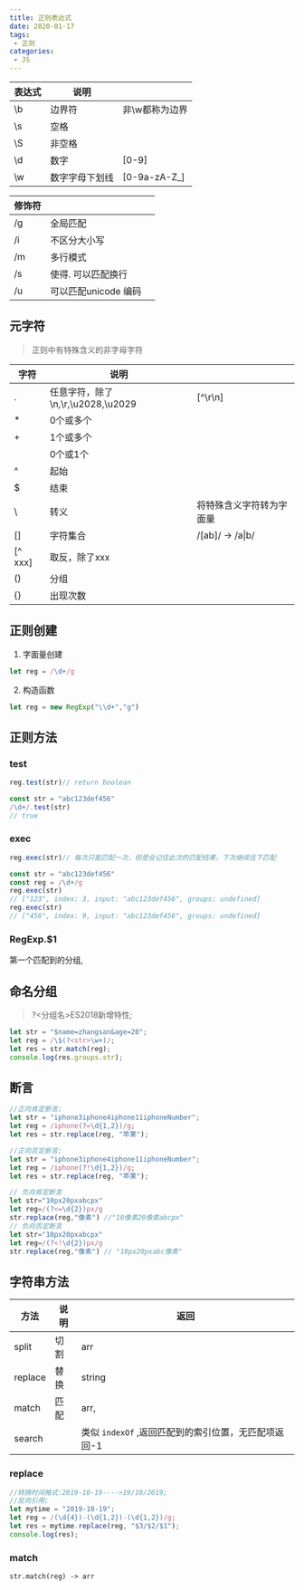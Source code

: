 ```yaml
---
title: 正则表达式
date: 2020-01-17
tags:
 - 正则
categories: 
 - JS
---
```


| 表达式 | 说明           |                |
| ------ | -------------- | -------------- |
| \b     | 边界符         | 非\w都称为边界 |
| \s     | 空格           |                |
| \S     | 非空格         |                |
| \d     | 数字           | [0-9]          |
| \w     | 数字字母下划线 | [0-9a-zA-Z_]   |

| 修饰符 |                      |      |
| ------ | -------------------- | ---- |
| /g     | 全局匹配             |      |
| /i     | 不区分大小写         |      |
| /m     | 多行模式             |      |
| /s     | 使得. 可以匹配换行   |      |
| /u     | 可以匹配unicode 编码 |      |

## 元字符

> 正则中有特殊含义的非字母字符

| 字符    | 说明                              |                          |
| ------- | --------------------------------- | ------------------------ |
| .       | 任意字符，除了\n,\r,\u2028,\u2029 | [^\r\n]                  |
| *       | 0个或多个                         |                          |
| +       | 1个或多个                         |                          |
|         | 0个或1个                          |                          |
| ^       | 起始                              |                          |
| $       | 结束                              |                          |
| \       | 转义                              | 将特殊含义字符转为字面量 |
| []      | 字符集合                          | /[ab]/  ->  /a\|b/       |
| [^ xxx] | 取反，除了xxx                     |                          |
| ()      | 分组                              |                          |
| {}      | 出现次数                          |                          |



## 正则创建

1. 字面量创建

```js
let reg = /\d+/g
```

2. 构造函数

```js
let reg = new RegExp("\\d+","g")
```



## 正则方法

### test

```js
reg.test(str)// return boolean

const str = "abc123def456"
/\d+/.test(str)
// true
```

### exec

```js
reg.exec(str)// 每次只能匹配一次，但是会记住此次的匹配结果，下次继续往下匹配

const str = "abc123def456"
const reg = /\d+/g
reg.exec(str)
// ["123", index: 3, input: "abc123def456", groups: undefined]
reg.exec(str)
// ["456", index: 9, input: "abc123def456", groups: undefined]
```

### RegExp.$1

第一个匹配到的分组,

## 命名分组

>  ?<分组名>ES2018新增特性;

```js
let str = "$name=zhangsan&age=20";
let reg = /\$(?<str>\w+)/;
let res = str.match(reg); 
console.log(res.groups.str);
```

## 断言

```js
//正向肯定断言;
let str = "iphone3iphone4iphone11iphoneNumber"; 
let reg = /iphone(?=\d{1,2})/g;
let res = str.replace(reg, "苹果"); 

//正向否定断言;
let str = "iphone3iphone4iphone11iphoneNumber";
let reg = /iphone(?!\d{1,2})/g;
let res = str.replace(reg, "苹果"); 

// 负向肯定断言
let str="10px20pxabcpx"
let reg=/(?<=\d{2})px/g
str.replace(reg,"像素") //"10像素20像素abcpx"
// 负向否定断言
let str="10px20pxabcpx"
let reg=/(?<!\d{2})px/g
str.replace(reg,"像素") // "10px20pxabc像素"
```



## 字符串方法

| 方法    | 说明 | 返回                                                 |
| ------- | ---- | ---------------------------------------------------- |
| split   | 切割 | arr                                                  |
| replace | 替换 | string                                               |
| match   | 匹配 | arr,                                                 |
| search  |      | 类似 `indexOf` ,返回匹配到的索引位置，无匹配项返回-1 |

### replace

```js
//转换时间格式:2019-10-19---->19/10/2019;
//反向引用;
let mytime = "2019-10-19";
let reg = /(\d{4})-(\d{1,2})-(\d{1,2})/g; 
let res = mytime.replace(reg, "$3/$2/$1"); 
console.log(res); 
```

### match

```
str.match(reg) -> arr
```

